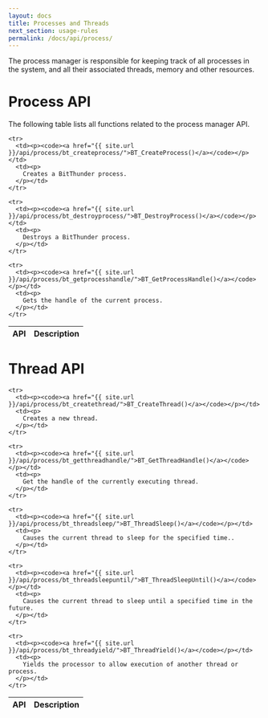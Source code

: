 ```yaml
---
layout: docs
title: Processes and Threads
next_section: usage-rules
permalink: /docs/api/process/
---
```


The process manager is responsible for keeping track of all processes in the system, and
all their associated threads, memory and other resources.

# Process API

The following table lists all functions related to the process manager API.

<div class="mobile-side-scroller">
<table>
  <thead>
    <tr>
      <th>API</th>
      <th>Description</th>
    </tr>
  </thead>
  <tbody>

	<tr>
      <td><p><code><a href="{{ site.url }}/api/process/bt_createprocess/">BT_CreateProcess()</a></code></p></td>
      <td><p>
		Creates a BitThunder process.
      </p></td>
    </tr>

	<tr>
      <td><p><code><a href="{{ site.url }}/api/process/bt_destroyprocess/">BT_DestroyProcess()</a></code></p></td>
      <td><p>
		Destroys a BitThunder process.
      </p></td>
    </tr>

	<tr>
      <td><p><code><a href="{{ site.url }}/api/process/bt_getprocesshandle/">BT_GetProcessHandle()</a></code></p></td>
      <td><p>
		Gets the handle of the current process.
      </p></td>
    </tr>

  </tbody>
</table>
</div>

# Thread API

<div class="mobile-side-scroller">
<table>
  <thead>
    <tr>
      <th>API</th>
      <th>Description</th>
    </tr>
  </thead>
  <tbody>

	<tr>
      <td><p><code><a href="{{ site.url }}/api/process/bt_createthread/">BT_CreateThread()</a></code></p></td>
      <td><p>
		Creates a new thread.
      </p></td>
    </tr>

	<tr>
      <td><p><code><a href="{{ site.url }}/api/process/bt_getthreadhandle/">BT_GetThreadHandle()</a></code></p></td>
      <td><p>
		Get the handle of the currently executing thread.
      </p></td>
    </tr>

	<tr>
      <td><p><code><a href="{{ site.url }}/api/process/bt_threadsleep/">BT_ThreadSleep()</a></code></p></td>
      <td><p>
		Causes the current thread to sleep for the specified time..
      </p></td>
    </tr>

	<tr>
      <td><p><code><a href="{{ site.url }}/api/process/bt_threadsleepuntil/">BT_ThreadSleepUntil()</a></code></p></td>
      <td><p>
		Causes the current thread to sleep until a specified time in the future.
      </p></td>
    </tr>

	<tr>
      <td><p><code><a href="{{ site.url }}/api/process/bt_threadyield/">BT_ThreadYield()</a></code></p></td>
      <td><p>
		Yields the processor to allow execution of another thread or process.
      </p></td>
    </tr>

  </tbody>
</table>
</div>
